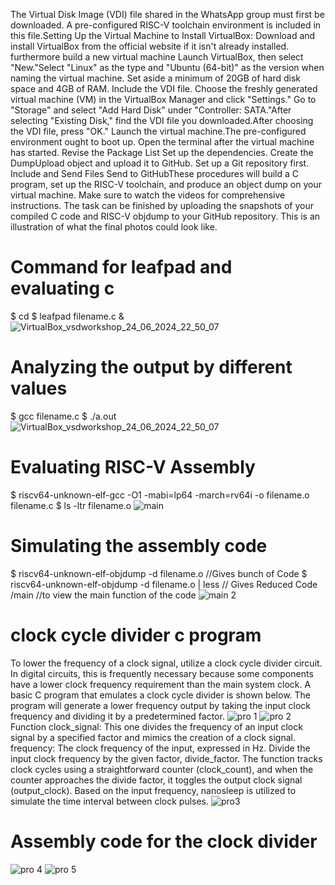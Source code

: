 The Virtual Disk Image (VDI) file shared in the WhatsApp group must first be downloaded. A pre-configured RISC-V toolchain environment is included in this file.Setting Up the Virtual Machine to Install VirtualBox: Download and install VirtualBox from the official website if it isn't already installed. furthermore build a new virtual machine Launch VirtualBox, then select "New."Select "Linux" as the type and "Ubuntu (64-bit)" as the version when naming the virtual machine. Set aside a minimum of 20GB of hard disk space and 4GB of RAM. Include the VDI file.
Choose the freshly generated virtual machine (VM) in the VirtualBox Manager and click "Settings." Go to "Storage" and select "Add Hard Disk" under "Controller: SATA."After selecting "Existing Disk," find the VDI file you downloaded.After choosing the VDI file, press "OK." Launch the virtual machine.The pre-configured environment ought to boot up.
Open the terminal after the virtual machine has started. Revise the Package List Set up the dependencies. Create the DumpUpload object and upload it to GitHub. Set up a Git repository first. Include and Send Files Send to GitHubThese procedures will build a C program, set up the RISC-V toolchain, and produce an object dump on your virtual machine. Make sure to watch the videos for comprehensive instructions. The task can be finished by uploading the snapshots of your compiled C code and RISC-V objdump to your GitHub repository. This is an illustration of what the final photos could look like.
# Command for leafpad and evaluating c
$ cd
$ leafpad filename.c &
![VirtualBox_vsdworkshop_24_06_2024_22_50_07](https://github.com/4142subha/VSDsquadronmini/assets/173649380/7cc0c210-b6a1-40d2-af65-9afd77964e97)
# Analyzing the output by different values
$ gcc filename.c
$ ./a.out
![VirtualBox_vsdworkshop_24_06_2024_22_50_07](https://github.com/4142subha/VSDsquadronmini/assets/173649380/7cc0c210-b6a1-40d2-af65-9afd77964e97)
# Evaluating RISC-V Assembly
$ riscv64-unknown-elf-gcc -O1 -mabi=lp64 -march=rv64i -o filename.o filename.c
$ ls -ltr filename.o
![main](https://github.com/4142subha/VSDsquadronmini/assets/173649380/ec8f6098-f0b5-48ac-a0d4-085952557004)
# Simulating the assembly code
$ riscv64-unknown-elf-objdump -d filename.o //Gives bunch of Code
$ riscv64-unknown-elf-objdump -d filename.o | less // Gives Reduced Code
/main //to view the main function of the code
![main 2](https://github.com/4142subha/VSDsquadronmini/assets/173649380/1cbca55b-70a2-4e41-99ff-becde33fcc39)
# clock cycle divider c program
To lower the frequency of a clock signal, utilize a clock cycle divider circuit. In digital circuits, this is frequently necessary because some components have a lower clock frequency requirement than the main system clock. A basic C program that emulates a clock cycle divider is shown below. The program will generate a lower frequency output by taking the input clock frequency and dividing it by a predetermined factor.
![pro 1](https://github.com/4142subha/VSDsquadronmini/assets/173649380/17d2fa30-7dce-4b6e-8643-2fb3acf5b40f)
![pro 2](https://github.com/4142subha/VSDsquadronmini/assets/173649380/80a195c1-77ef-42ef-b43b-981dd228015c)
Function clock_signal: This one divides the frequency of an input clock signal by a specified factor and mimics the creation of a clock signal.
frequency: The clock frequency of the input, expressed in Hz.
Divide the input clock frequency by the given factor, divide_factor.
The function tracks clock cycles using a straightforward counter (clock_count), and when the counter approaches the divide factor, it toggles the output clock signal (output_clock). Based on the input frequency, nanosleep is utilized to simulate the time interval between clock pulses.
![pro3](https://github.com/4142subha/VSDsquadronmini/assets/173649380/ccadcb6f-1222-4eb5-b9ff-c6b1fb4f2fcd)
# Assembly code for the clock divider
![pro 4](https://github.com/4142subha/VSDsquadronmini/assets/173649380/a3a7c303-de6b-491c-a80f-b11c9671b034)
![pro 5](https://github.com/4142subha/VSDsquadronmini/assets/173649380/a5c5799b-046c-497b-8770-eebe609bc258)
